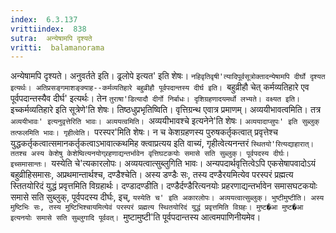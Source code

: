 ```yaml
---
index:  6.3.137
vrittiindex:  838
sutra:  अन्येषामपि दृश्यते
vritti:  balamanorama 
---
```


अन्येषामपि दृश्यते। अनुवर्तते इति। ढ्रलोपे इत्यत' इति शेषः। `नहिवृतिवृषी'त्यादिपूर्वसूत्रोक्तादन्येषामपि दीर्घो दृश्यत इत्यर्थः। अतिप्रसङ्गमाशङ्क्याह--कर्मव्यतिहारे बहुव्रीहौ पूर्वपदान्तस्य दीर्घ इति। `बहुव्रीहौ चेत् कर्मव्यतिहारे एव पूर्वपदान्तस्यैव दीर्घ' इत्यर्थः। तेन `तुराषा'डित्यादौ दीर्गो निर्बाधः। दृशिग्रहणादयमर्थो लभ्यते। वक्ष्यत इति। `इच्कर्मव्यतिहारे इति सूत्रेणे'ति शेषः। तिष्ठधुप्रभृतिष्विति। वृत्तिग्रन्थ एवात्र प्रमाणम्। अव्ययीभावत्वमिति। तत्र `अव्ययीभावः' इत्यनुवृत्तेरिति भावः। अव्ययत्वमिति। `अव्ययीभावश्चे इत्यनेने'ति शेषः। `अव्ययादाप्सुपः' इति सुब्लुक् तत्फलमिति भावः। गृहीत्वेति। `परस्पर'मिति शेषः। न च केशग्रहणस्य पुरुषकर्तृकत्वात् प्रवृत्तेश्च युद्धकर्तृकत्वात्समानकर्तृकत्वाऽभावात्कथमिह क्त्वाप्रत्यय इति वाच्यं, गृहीत्वेत्यनन्तरं `स्थितयो'रित्यद्याहारात्। ततश्च अस्य केशेषु केशेष्वित्यनयोग्र्रहणाद्यन्तर्भावेन वृत्तिघटकयोः समासे सति सुब्लुक्। पूर्वपदस्य दीर्घः। इच्समासान्तः। `यस्येति चे'त्यकारलोपः। अव्ययत्वात्सुब्लुगिति भावः। अन्यपदार्थवृत्तित्वेऽपि एकसेषापवादोऽयं बहुव्रीहिसमासः, अप्रथमान्तार्थश्च, दण्डैश्चेति। अस्य डण्डैः सः, तस्य दण्डैरयमित्येव परस्परं प्रह्मत्य स्तितयोरिदं युद्धं प्रवृत्तमिति विग्रहार्थः। दण्डादण्डीति। दण्डैर्दण्डैरित्यनयोः प्रहरणाद्यन्तर्भावेन समासघटकयोः समासे सति सुब्लुक्, पूर्वपदस्य दीर्घः, इच्, `यस्येति च' इति अकारलोपः। अव्ययत्वात्सुब्लुक्। भुष्टीमुष्टीति। अस्य मुष्टिभिः सः, तस्य मुष्टिभिश्चायमित्येवं परस्परं प्रह्मत्य स्थितयोरिदं युद्धं प्रवृत्तमिति विग्रहः। मुष्ट�आ मुष्ट�आ इत्यनयोः समासे सति सुब्लुगादि पूर्ववत्। `मुष्टामुष्टी'ति पूर्वपदान्तस्य आत्वमपाणिनीयमेव।

